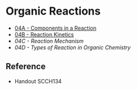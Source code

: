 # Organic Reactions

* [04A - Components in a Reaction](04A%20-%20Components%20in%20a%20Reaction.md)
* [04B - Reaction Kinetics](04B%20-%20Reaction%20Kinetics.md)
* *04C - Reaction Mechanism*
* *04D - Types of Reaction in Organic Chemistry*

## Reference

* Handout SCCH134
